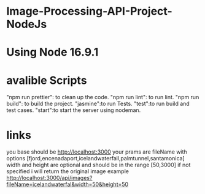 # Image-Processing-API-Project-NodeJs

# Using Node 16.9.1


# avalible Scripts

"npm run prettier": to clean up the code.
"npm run lint": to run lint.
"npm run build": to build the project.
"jasmine":to run Tests.
"test":to run build and test cases.
"start":to start the server using nodeman.

# links
you base should be <http://localhost:3000>
your prams are fileName with options [fjord,encenadaport,icelandwaterfall,palmtunnel,santamonica]
width and height are optional and should be in the range [50,3000] if not specified i will return the original image
example
<http://localhost:3000/api/images?fileName=icelandwaterfal&width=50&height=50>
